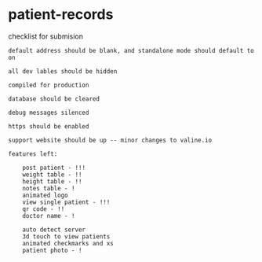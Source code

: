 # patient-records

checklist for submision

    default address should be blank, and standalone mode should default to on

    all dev lables should be hidden

    compiled for production

    database should be cleared
    
    debug messages silenced

    https should be enabled

    support website should be up -- minor changes to valine.io

	features left:

		post patient - !!!
		weight table - !!
		height table - !!
		notes table - !
		animated logo 
		view single patient - !!!
		qr code - !! 
		doctor name - !

		auto detect server
		3d touch to view patients
		animated checkmarks and xs 
		patient photo - !
		
		
		
